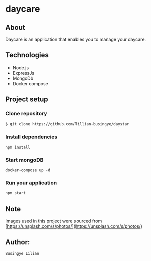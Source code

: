 #  daycare

## About

Daycare is an application that enables you to manage your daycare.

## Technologies
- Node.js
- ExpressJs
- MongoDb
- Docker compose


## Project setup

### Clone repository
```
$ git clone https://github.com/lillian-busingye/daystar
```

### Install dependencies
```
npm install
```

### Start mongoDB
```
docker-compose up -d
```

### Run your application
```
npm start
```


## Note

Images used in this project were sourced from [https://unsplash.com/s/photos/](https://unsplash.com/s/photos/)

## Author:

```
Busingye Lilian
```